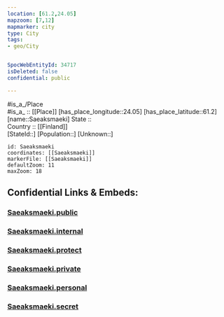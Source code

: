 ```yaml
---
location: [61.2,24.05] 
mapzoom: [7,12] 
mapmarker: city 
type: City
tags:
- geo/City


SpocWebEntityId: 34717
isDeleted: false
confidential: public

---
```

#is_a_/Place  
#is_a_ :: [[Place]] 
[has_place_longitude::24.05] 
[has_place_latitude::61.2] 
[name::Saeaksmaeki] 
State ::  
Country :: [[Finland]]  
[StateId::] 
[Population::] 
[Unknown::] 


```leaflet
id: Saeaksmaeki
coordinates: [[Saeaksmaeki]] 
markerFile: [[Saeaksmaeki]] 
defaultZoom: 11 
maxZoom: 18
```


## Confidential Links & Embeds: 

### [Saeaksmaeki.public](/_public/\Earth\Continent\Europe\Europe~North\Finland\Provinces~Finland\Western_Finland\counties~Western_Finland\Pirkanmaa\CitySaeaksmaeki.public.md) 

### [Saeaksmaeki.internal](/_internal/\Earth\Continent\Europe\Europe~North\Finland\Provinces~Finland\Western_Finland\counties~Western_Finland\Pirkanmaa\CitySaeaksmaeki.internal.md) 

### [Saeaksmaeki.protect](/_protect/\Earth\Continent\Europe\Europe~North\Finland\Provinces~Finland\Western_Finland\counties~Western_Finland\Pirkanmaa\CitySaeaksmaeki.protect.md) 

### [Saeaksmaeki.private](/_private/\Earth\Continent\Europe\Europe~North\Finland\Provinces~Finland\Western_Finland\counties~Western_Finland\Pirkanmaa\CitySaeaksmaeki.private.md) 

### [Saeaksmaeki.personal](/_personal/\Earth\Continent\Europe\Europe~North\Finland\Provinces~Finland\Western_Finland\counties~Western_Finland\Pirkanmaa\CitySaeaksmaeki.personal.md) 

### [Saeaksmaeki.secret](/_secret/\Earth\Continent\Europe\Europe~North\Finland\Provinces~Finland\Western_Finland\counties~Western_Finland\Pirkanmaa\CitySaeaksmaeki.secret.md)

